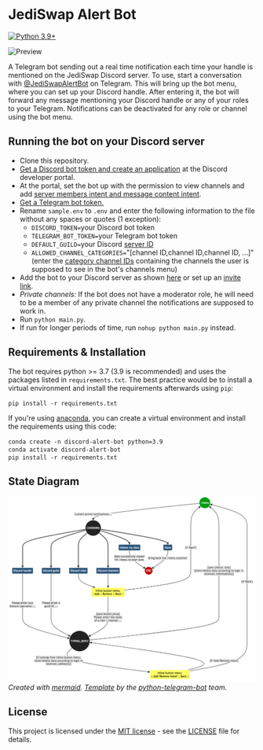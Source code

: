 # JediSwap Alert Bot

[![Python 3.9+](https://img.shields.io/badge/python-3.9+-blue.svg)](https://www.python.org/downloads/release/python-390/)

![Preview](https://github.com/jediswaplabs/discord-alert-bot/blob/main/example.png)


A Telegram bot sending out a real time notification each time your handle is mentioned on the JediSwap Discord server. To use, start a conversation with [@JediSwapAlertBot](https://t.me/JediSwapAlertBot) on Telegram. This will bring up the bot menu, where you can set up your Discord handle. After entering it, the bot will forward any message mentioning your Discord handle or any of your roles to your Telegram. Notifications can be deactivated for any role or channel using the bot menu.

## Running the bot on your Discord server

- Clone this repository.
- [Get a Discord bot token and create an application](https://www.writebots.com/discord-bot-token/) at the Discord developer portal.
- At the portal, set the bot up with the permission to view channels and add [server members intent and message content intent](https://discordpy.readthedocs.io/en/stable/intents.html#member-intent).
- [Get a Telegram bot token.](https://riptutorial.com/telegram-bot/example/25075/create-a-bot-with-the-botfather)
- Rename `sample.env` to `.env` and enter the following information to the file without any spaces or quotes (1 exception):
    * `DISCORD_TOKEN=`your Discord bot token
    * `TELEGRAM_BOT_TOKEN=`your Telegram bot token
    * `DEFAULT_GUILD=`your Discord [server ID](https://support.discord.com/hc/en-us/articles/206346498-Where-can-I-find-my-User-Server-Message-ID-)
    * `ALLOWED_CHANNEL_CATEGORIES=`"[channel ID,channel ID,channel ID, ...]" (enter the [category channel IDs](https://support.discord.com/hc/en-us/articles/206346498-Where-can-I-find-my-User-Server-Message-ID-) containing the channels the user is supposed to see in the bot's channels menu)
- Add the bot to your Discord server as shown [here](https://www.writebots.com/discord-bot-token/) or set up an [invite link](https://discordapi.com/permissions.html#66560).
- _Private channels:_ If the bot does not have a moderator role, he will need to be a member of any private channel the notifications are supposed to work in.
- Run `python main.py`.
- If run for longer periods of time, run `nohup python main.py` instead.

## Requirements & Installation

The bot requires python >= 3.7 (3.9 is recommended) and uses the packages listed in `requirements.txt`.
The best practice would be to install a virtual environment and install the
requirements afterwards using `pip`:

```
pip install -r requirements.txt
```

If you're using [anaconda](https://www.anaconda.com), you can create a virtual environment and install the requirements using this code:

```
conda create -n discord-alert-bot python=3.9
conda activate discord-alert-bot
pip install -r requirements.txt
```

## State Diagram

![State Diagram](./docs/diagrams/res/state_diagram.png)
_Created with [mermaid](https://github.com/mermaid-js/mermaid-cli). [Template](https://docs.python-telegram-bot.org/en/stable/examples.conversationbot2.html) by the [python-telegram-bot](https://github.com/python-telegram-bot/python-telegram-bot) team._

## License

This project is licensed under the [MIT license](https://github.com/jediswaplabs/discord-alert-bot/blob/main/LICENSE) - see the [LICENSE](https://github.com/jediswaplabs/discord-alert-bot/blob/main/LICENSE) file for details.
